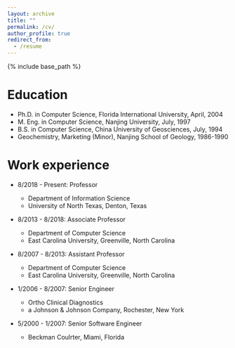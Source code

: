 ```yaml
---
layout: archive
title: ""
permalink: /cv/
author_profile: true
redirect_from:
  - /resume
---
```


{% include base_path %}

Education
======
* Ph.D. in Computer Science, Florida International University, April, 2004
* M. Eng. in Computer Science, Nanjing University, July, 1997
* B.S. in Computer Science, China University of Geosciences, July, 1994
* Geochemistry, Marketing (Minor), Nanjing School of Geology, 1986-1990

Work experience
======
* 8/2018 - Present: Professor
  * Department of Information Science
  * University of North Texas, Denton, Texas

* 8/2013 - 8/2018: Associate Professor
  * Department of Computer Science
  * East Carolina University, Greenville, North Carolina
  
* 8/2007 - 8/2013: Assistant Professor
  * Department of Computer Science
  * East Carolina University, Greenville, North Carolina
  
* 1/2006 - 8/2007: Senior Engineer
  * Ortho Clinical Diagnostics 
  * a Johnson & Johnson Company, Rochester, New York
  
* 5/2000 - 1/2007: Senior Software Engineer
  * Beckman Coulrter, Miami, Florida
